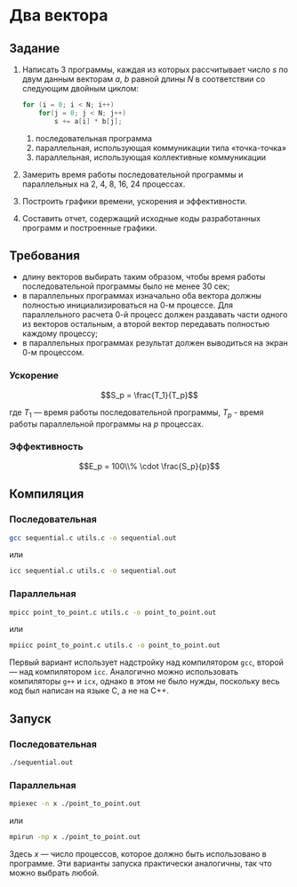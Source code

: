 # Два вектора

## Задание

1.  Написать 3 программы, каждая из которых рассчитывает число $s$ по двум данным векторам $a$, $b$ равной длины $N$ в соответствии со следующим двойным циклом:

    ```C
    for (i = 0; i < N; i++)
        for(j = 0; j < N; j++)
            s += a[i] * b[j]; 
    ```

    1. последовательная программа
    2. параллельная, использующая коммуникации типа «точка-точка»
    3. параллельная, использующая коллективные коммуникации

2. Замерить время работы последовательной программы и параллельных на 2, 4, 8, 16, 24 процессах.
3. Построить графики времени, ускорения и эффективности.
3. Составить отчет, содержащий исходные коды разработанных программ и построенные графики.

## Требования

- длину векторов выбирать таким образом, чтобы время работы последовательной программы было не менее 30 сек;
- в параллельных программах изначально оба вектора должны полностью инициализироваться на 0-м процессе. Для параллельного расчета 0-й процесс должен раздавать части одного из векторов остальным, а второй вектор передавать полностью каждому процессу;
- в параллельных программах результат должен выводиться на экран 0-м процессом.

### Ускорение
$$S_p = \frac{T_1}{T_p}$$

где $T_1$ — время работы последовательной программы, $T_p$ - время работы параллельной программы на $p$ процессах.

### Эффективность
$$E_p = 100\\% \cdot \frac{S_p}{p}$$

## Компиляция

### Последовательная

```Bash
gcc sequential.c utils.c -o sequential.out
```

или

```Bash
icc sequential.c utils.c -o sequential.out
```

### Параллельная

```Bash
mpicc point_to_point.c utils.c -o point_to_point.out
```

или 

```Bash
mpiicc point_to_point.c utils.c -o point_to_point.out
```

Первый вариант использует надстройку над компилятором `gcc`, второй — над компилятором `icc`. Аналогично можно использовать компиляторы `g++` и `icx`, однако в этом не было нужды, поскольку весь код был написан на языке C, а не на C++. 

## Запуск

### Последовательная

```Bash
./sequential.out
```

### Параллельная

```Bash
mpiexec -n x ./point_to_point.out
```

или

```Bash
mpirun -np x ./point_to_point.out
```

Здесь *x* — число процессов, которое должно быть использовано в программе. Эти варианты запуска практически аналогичны, так что можно выбрать любой.
